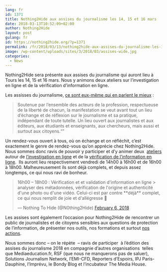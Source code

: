 ```yaml
---
lang: fr 
id: 1371
title: Nothing2Hide aux assises du journalisme les 14, 15 et 16 mars
date: 2018-03-13T10:52:09+02:00
author: Nothing2Hide
layout: post
gulang: fr 
id: https://nothing2hide.org/?p=1371
permalink: /fr/2018/03/13/nothing2hide-aux-assises-du-journalisme-les-14-15-et-16-mars/
image: /wp-content/uploads/sites/3/2018/03/assises-wide.jpg
categories:
  - News
---
```

Nothing2Hide sera présente aux assises du journalisme qui auront lieu à Tours les 14, 15 et 16 mars. Nous y animons deux ateliers sur l’investigation en ligne et de la vérification d’information en ligne.<!--more-->

Les assisses du journalisme, [ce sont eux-même qui en parlent le mieux](https://www.journalisme.com/les-assises-quest-ce-que-cest/) :

> Soutenue par l’ensemble des acteurs de la profession, respectueuse de la liberté de chacun, la manifestation se veut avant tout un lieu d’échange et de réflexion sur le journalisme et sa pratique, indépendant de toute tutelle. Un lieu ouvert aux journalistes et aux éditeurs, aux étudiants et enseignants, aux chercheurs, mais aussi et surtout aux citoyens.<q></q>

Un rendez-vous ouvert à tous, où on échange et on réfléchit, c&rsquo;est exactement le genre de rendez-vous qu&rsquo;on apprécie chez Nothing2Hide. Nous sommes donc ravis de pouvoir y participer et d&rsquo;y animer deux  [ateliers](https://www.journalisme.com/les-assises-2018/accueil/inscrivez-vous-aux-workshops-des-assises-2018/) autour de [l&rsquo;investigation en ligne](http://nothing2hide.org/slides/atelier-investigation.html) et de la [vérification de l&rsquo;information en ligne](http://nothing2hide.org/slides/atelier-news-debunk.html#/).  Ils auront lieu respectivement vendredi de 14h00 à 16h00 et de 16h00 à 18h00. Malheureusement ils sont déjà complets, et depuis assez longtemps, ce qui nous ravi de bonheur.

<blockquote class="twitter-tweet" data-width="525" data-dnt="true">
  <p lang="fr" dir="ltr">
    16h00 &#8211; 18h00 : Vérification et et validation d'information en ligne > analyser des métadonnées, vérification de l'origine et authenticité d'une photo ou d'une vidéo. Celui-ci est par contre **déjà** complet, ce qui nous remplit de joie et d'allégresse 🙂
  </p>
  
  <p>
    &mdash; Nothing To Hide (@N0thing2Hide) <a href="https://twitter.com/N0thing2Hide/status/960846890916089856?ref_src=twsrc%5Etfw">February 6, 2018</a>
  </p>
</blockquote>



Les assises sont également l&rsquo;occasion pour Nothing2Hide de rencontrer un public de journalistes et de citoyens sensibles aux questions de protection de l&rsquo;information, de présenter nos outils, nos formations et surtout [nos actions](http://nothing2hide.org/wiki/doku.php?id=asso:rapportannuel2017).

Nous sommes donc &#8211; on le répète  &#8211; ravis de participer  à l&rsquo;édition des assises du journalisme 2018 en compagnie d&rsquo;autres organisations  telles que Mediaeducation.fr, RSF (que nous ne manquerons pas de saluer), Solutions Journalism Network, l’EMI-CFD, Reporters d’Espoirs, IPJ Paris-Dauphine, l’Imprévu, le Bondy Blog et l’incubateur The Media House.